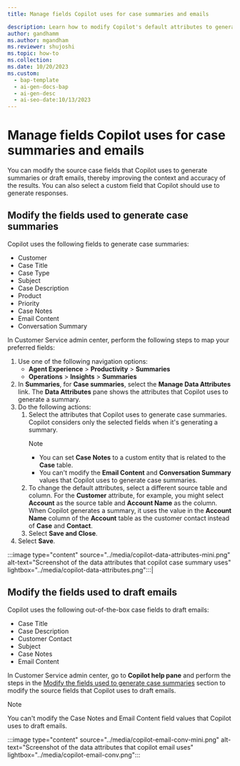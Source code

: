 ```yaml
---
title: Manage fields Copilot uses for case summaries and emails

description: Learn how to modify Copilot's default attributes to generate more accurate summaries and draft emails. 
author: gandhamm 
ms.author: mgandham 
ms.reviewer: shujoshi 
ms.topic: how-to 
ms.collection: 
ms.date: 10/20/2023
ms.custom:
  - bap-template
  - ai-gen-docs-bap
  - ai-gen-desc
  - ai-seo-date:10/13/2023
---
```


# Manage fields Copilot uses for case summaries and emails

You can modify the source case fields that Copilot uses to generate summaries or draft emails, thereby improving the context and accuracy of the results. You can also select a custom field that Copilot should use to generate responses.

## Modify the fields used to generate case summaries

Copilot uses the following fields to generate case summaries:

- Customer
- Case Title
- Case Type
- Subject
- Case Description
- Product
- Priority
- Case Notes
- Email Content
- Conversation Summary

In Customer Service admin center, perform the following steps to map your preferred fields:

1. Use one of the following navigation options: 
    - **Agent Experience** > **Productivity** > **Summaries**
    - **Operations** > **Insights** > **Summaries**
2. In **Summaries**, for **Case summaries**, select the **Manage Data Attributes** link. The **Data Attributes** pane shows the attributes that Copilot uses to generate a summary. 
1. Do the following actions:
   1. Select the attributes that Copilot uses to generate case summaries. Copilot considers only the selected fields when it's generating a summary.
      > [!NOTE]
      > - You can set **Case Notes** to a custom entity that is related to the **Case** table.
      > - You can't modify the **Email Content**  and **Conversation Summary** values that Copilot uses to generate case summaries.
   1. To change the default attributes, select a different source table and column. For the **Customer** attribute, for example, you might select **Account** as the source table and **Account Name** as the column. When Copilot generates a summary, it uses the value in the **Account Name** column of the **Account** table as the customer contact instead of **Case** and **Contact**.
   1. Select **Save and Close**.
1. Select **Save**.
 
:::image type="content" source="../media/copilot-data-attributes-mini.png" alt-text="Screenshot of the data attributes that copilot case summary uses" lightbox="../media/copilot-data-attributes.png":::|


## Modify the fields used to draft emails

Copilot uses the following out-of-the-box case fields to draft emails:

- Case Title
- Case Description
- Customer Contact
- Subject
- Case Notes
- Email Content

In Customer Service admin center, go to **Copilot help pane** and perform the steps in the [Modify the fields used to generate case summaries](#modify-the-fields-used-to-generate-case-summaries) section to modify the source fields that Copilot uses to draft emails.

> [!NOTE]
> You can't modify the Case Notes and Email Content field values that Copilot uses to draft emails.

   :::image type="content" source="../media/copilot-email-conv-mini.png" alt-text="Screenshot of the data attributes that copilot email  uses" lightbox="../media/copilot-email-conv.png":::